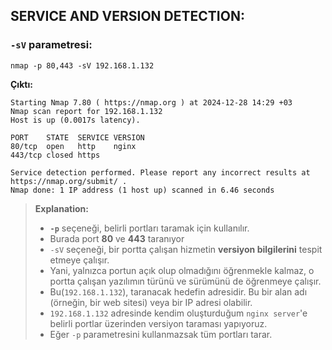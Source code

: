 ## SERVICE AND VERSION DETECTION:
### `-sV` parametresi:
```shell
nmap -p 80,443 -sV 192.168.1.132
```

**Çıktı:**
```shell
Starting Nmap 7.80 ( https://nmap.org ) at 2024-12-28 14:29 +03
Nmap scan report for 192.168.1.132
Host is up (0.0017s latency).

PORT    STATE  SERVICE VERSION
80/tcp  open   http    nginx
443/tcp closed https

Service detection performed. Please report any incorrect results at https://nmap.org/submit/ .
Nmap done: 1 IP address (1 host up) scanned in 6.46 seconds
```

> **Explanation:**
> + **`-p`** seçeneği, belirli portları taramak için kullanılır.
> + Burada port **80** ve **443** taranıyor
> + `-sV` seçeneği, bir portta çalışan hizmetin **versiyon bilgilerini** tespit etmeye çalışır.
> + Yani, yalnızca portun açık olup olmadığını öğrenmekle kalmaz, o portta çalışan yazılımın türünü ve sürümünü de öğrenmeye çalışır.
> + Bu(`192.168.1.132`), taranacak hedefin adresidir. Bu bir alan adı (örneğin, bir web sitesi) veya bir IP adresi olabilir.
> + `192.168.1.132` adresinde kendim oluşturduğum `nginx server`'e belirli portlar üzerinden versiyon taraması yapıyoruz.
> + Eğer `-p` parametresini kullanmazsak tüm portları tarar.




